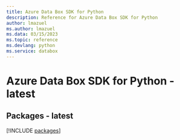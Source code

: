 ```yaml
---
title: Azure Data Box SDK for Python
description: Reference for Azure Data Box SDK for Python
author: lmazuel
ms.author: lmazuel
ms.data: 03/15/2023
ms.topic: reference
ms.devlang: python
ms.service: databox
---
```

# Azure Data Box SDK for Python - latest
## Packages - latest
[!INCLUDE [packages](data-box-index.md)]